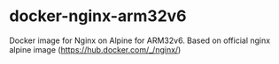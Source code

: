 # docker-nginx-arm32v6
Docker image for Nginx on Alpine for ARM32v6. Based on official nginx alpine image (https://hub.docker.com/_/nginx/)
